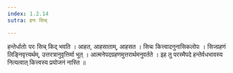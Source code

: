 ```yaml
---
index: 1.2.14
sutra: हनः सिच्

---
```

हन्तेर्धातोः परः सिच् किद् भवति । आहत, आहसाताम्, आहसत । सिचः कित्त्वादनुनासिकलोपः । सिज्ग्रहणं लिङ्निवृत्त्यर्थम्,  उत्तरत्रानुवृत्तिर्मा भूत् । आत्मनेपदग्रहणमुत्तरार्थमनुवर्तते । इह तु परस्मैपदे हन्तेर्वधभावस्य नित्यत्वात् कित्त्वस्य प्रयोजनं नास्ति ॥